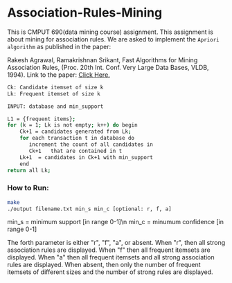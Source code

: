 # Association-Rules-Mining

This is CMPUT 690(data mining course) assignment. This assignment is about mining for association rules. We are asked to implement the `Apriori algorithm` as published in the paper:

Rakesh Agrawal, Ramakrishnan Srikant, Fast Algorithms for Mining Association Rules, (Proc. 20th Int. Conf. Very Large Data Bases, VLDB, 1994).
Link to the paper: [Click Here.](http://rakesh.agrawal-family.com/papers/vldb94apriori.pdf)

```sh
Ck: Candidate itemset of size k
Lk: Frequent itemset of size k

INPUT: database and min_support

L1 = {frequent items};
for (k = 1; Lk is not empty; k++) do begin
    Ck+1 = candidates generated from Lk;
    for each transaction t in database do
       increment the count of all candidates in
       Ck+1   that are contained in t
    Lk+1  = candidates in Ck+1 with min_support
    end
return all Lk;
```

### How to Run:

```sh
make
./output filename.txt min_s min_c [optional: r, f, a]

```

min_s = minimum support [in range 0-1]\n
min_c = minumum confidence [in range 0-1]

The forth parameter is either "r", "f", "a", or absent. When "r", then all strong association rules are displayed. When "f" then all frequent itemsets are displayed. When "a" then all frequent itemsets and all strong association rules are displayed. When absent, then only the number of frequent itemsets of different sizes and the number of strong rules are displayed.



